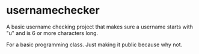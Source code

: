 # usernamechecker
A basic username checking project that makes sure a username starts with "u" and is 6 or more characters long.

For a basic programming class. Just making it public because why not.
